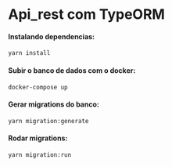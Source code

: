 # Api_rest com TypeORM

#### Instalando dependencias:
```
yarn install
```

#### Subir o banco de dados com o docker:
```
docker-compose up
```

#### Gerar migrations do banco:
```
yarn migration:generate
```

#### Rodar migrations:
```
yarn migration:run
```